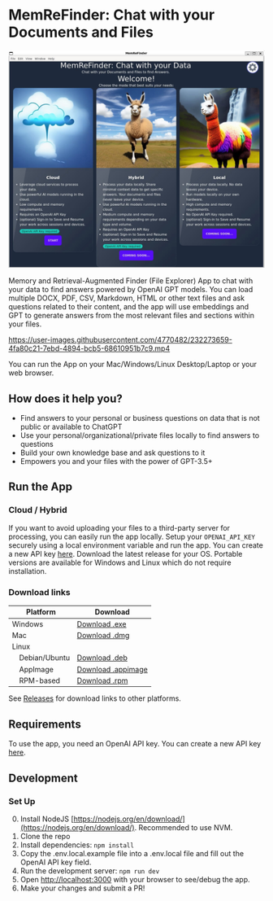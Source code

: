 # MemReFinder: Chat with your Documents and Files

![MemReFinder Welcome Screen](resources/welcomescreen-wslg2.jpg)

Memory and Retrieval-Augmented Finder (File Explorer) App to chat with your data to find answers powered by OpenAI GPT models. You can load multiple DOCX, PDF, CSV, Markdown, HTML or other text files and ask questions related to their content, and the app will use embeddings and GPT to generate answers from the most relevant files and sections within your files.

https://user-images.githubusercontent.com/4770482/232273659-4fa80c21-7ebd-4894-bcb5-68610951b7c9.mp4

You can run the App on your Mac/Windows/Linux Desktop/Laptop or your web browser.

## How does it help you?

- Find answers to your personal or business questions on data that is not public or available to ChatGPT
- Use your personal/organizational/private files locally to find answers to questions
- Build your own knowledge base and ask questions to it
- Empowers you and your files with the power of GPT-3.5+

## Run the App

### Cloud / Hybrid

If you want to avoid uploading your files to a third-party server for processing, you can easily run the app locally. Setup your `OPENAI_API_KEY` securely using a local environment variable and run the app. You can create a new API key [here](https://beta.openai.com/account/api-keys).
Download the latest release for your OS. Portable versions are available for Windows and Linux which do not require installation.

<!-- ASSETS_START -->

### Download links

| Platform            | Download                                                                                                                    |
| ------------------- | --------------------------------------------------------------------------------------------------------------------------- |
| Windows             | [Download .exe](https://github.com/praveen-palanisamy/MemReFinder/releases/download/v0.0.1/MemReFinder-Setup-0.0.1.exe)     |
| Mac                 | [Download .dmg](https://github.com/praveen-palanisamy/MemReFinder/releases/download/v0.0.1/MemReFinder-0.0.1.dmg)           |
| Linux               |                                                                                                                             |
| &emsp;Debian/Ubuntu | [Download .deb](https://github.com/praveen-palanisamy/MemReFinder/releases/download/v0.0.1/memrefinder_0.0.1_amd64.deb)     |
| &emsp;AppImage      | [Download .appimage](https://github.com/praveen-palanisamy/MemReFinder/releases/download/v0.0.1/MemReFinder-0.0.1.AppImage) |
| &emsp;RPM-based     | [Download .rpm](https://github.com/praveen-palanisamy/MemReFinder/releases/download/v0.0.1/memrefinder-0.0.1.x86_64.rpm)    |

<!-- ASSETS_END -->

See [Releases](https://github.com/praveen-palanisamy/MemReFinder/releases) for download links to other platforms.

## Requirements

To use the app, you need an OpenAI API key. You can create a new API key [here](https://beta.openai.com/account/api-keys).

## Development

### Set Up

0. Install NodeJS [https://nodejs.org/en/download/](https://nodejs.org/en/download/). Recommended to use NVM.
1. Clone the repo
2. Install dependencies: `npm install`
3. Copy the .env.local.example file into a .env.local file and fill out the OpenAI API key field.
4. Run the development server: `npm run dev`
5. Open [http://localhost:3000](http://localhost:3000) with your browser to see/debug the app.
6. Make your changes and submit a PR!
